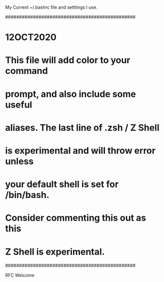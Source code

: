 My Current ~/.bashrc file and setttings I use.

###############################################
# 12OCT2020                                   #
# This file will add color to your command    #
# prompt, and also include some useful        #
# aliases. The last line of .zsh / Z Shell    # 
# is experimental and will throw error unless #
# your default shell is set for /bin/bash.    #
# Consider commenting this out as this        #
# Z Shell is experimental.                    #
###############################################

RFC Welcome 
